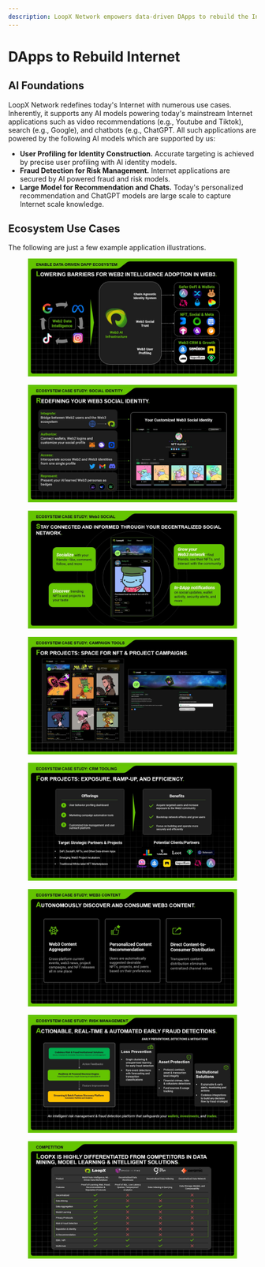 ```yaml
---
description: LoopX Network empowers data-driven DApps to rebuild the Internet on-chain.
---
```


# DApps to Rebuild Internet

## AI Foundations

LoopX Network redefines today's Internet with numerous use cases. Inherently, it supports any AI models powering today's mainstream Internet applications such as video recommendations (e.g., Youtube and Tiktok), search (e.g., Google), and chatbots (e.g., ChatGPT. All such applications are powered by the following AI models which are supported by us:

* **User Profiling for Identity Construction.** Accurate targeting is achieved by precise user profiling with AI identity models.
* **Fraud Detection for Risk Management.** Internet applications are secured by AI powered fraud and risk models.
* **Large Model for Recommendation and Chats.** Today's personalized recommendation and ChatGPT models are large scale to capture Internet scale knowledge.

## Ecosystem Use Cases

The following are just a few example application illustrations.

<figure><img src="../.gitbook/assets/Slide3.jpg" alt=""><figcaption></figcaption></figure>

<figure><img src="../.gitbook/assets/Slide6.jpg" alt=""><figcaption></figcaption></figure>

<figure><img src="../.gitbook/assets/Slide7.jpg" alt=""><figcaption></figcaption></figure>

<figure><img src="../.gitbook/assets/Slide8 (1).jpg" alt=""><figcaption></figcaption></figure>

<figure><img src="../.gitbook/assets/Slide9 (1).jpg" alt=""><figcaption></figcaption></figure>

<figure><img src="../.gitbook/assets/Slide10.jpg" alt=""><figcaption></figcaption></figure>

<figure><img src="../.gitbook/assets/Slide11.jpg" alt=""><figcaption></figcaption></figure>

<figure><img src="../.gitbook/assets/Slide12.jpg" alt=""><figcaption></figcaption></figure>
